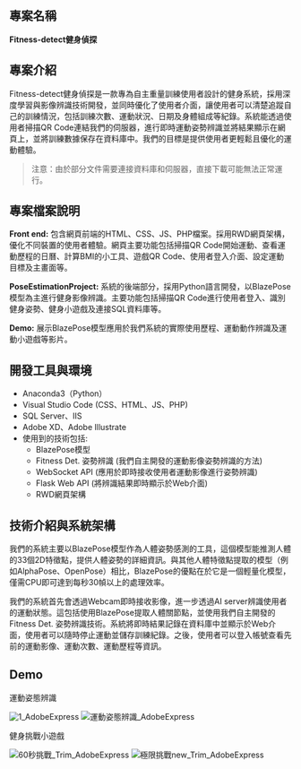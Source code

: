 ## 專案名稱 
**Fitness-detect健身偵探**

## 專案介紹
Fitness-detect健身偵探是一款專為自主重量訓練使用者設計的健身系統，採用深度學習與影像辨識技術開發，並同時優化了使用者介面，讓使用者可以清楚追蹤自己的訓練情況，包括訓練次數、運動狀況、日期及身體組成等紀錄。系統能透過使用者掃描QR Code連結我們的伺服器，進行即時運動姿勢辨識並將結果顯示在網頁上，並將訓練數據保存在資料庫中。我們的目標是提供使用者更輕鬆且優化的運動體驗。

> 注意：由於部分文件需要連接資料庫和伺服器，直接下載可能無法正常運行。

## 專案檔案說明
**Front end:** 包含網頁前端的HTML、CSS、JS、PHP檔案。採用RWD網頁架構，優化不同裝置的使用者體驗。網頁主要功能包括掃描QR Code開始運動、查看運動歷程的日曆、計算BMI的小工具、遊戲QR Code、使用者登入介面、設定運動目標及主畫面等。

**PoseEstimationProject:** 系統的後端部分，採用Python語言開發，以BlazePose模型為主進行健身影像辨識。主要功能包括掃描QR Code進行使用者登入、識別健身姿勢、健身小遊戲及連接SQL資料庫等。

**Demo:** 展示BlazePose模型應用於我們系統的實際使用歷程、運動動作辨識及運動小遊戲等影片。

## 開發工具與環境
- Anaconda3（Python）
- Visual Studio Code (CSS、HTML、JS、PHP)
- SQL Server、IIS
- Adobe XD、Adobe Illustrate
- 使用到的技術包括:
  - BlazePose模型
  - Fitness Det. 姿勢辨識 (我們自主開發的運動影像姿勢辨識的方法)
  - WebSocket API (應用於即時接收使用者運動影像進行姿勢辨識)
  - Flask Web API (將辨識結果即時顯示於Web介面)
  - RWD網頁架構

## 技術介紹與系統架構
我們的系統主要以BlazePose模型作為人體姿勢感測的工具，這個模型能推測人體的33個2D特徵點，提供人體姿勢的詳細資訊。與其他人體特徵點提取的模型（例如AlphaPose、OpenPose）相比，BlazePose的優點在於它是一個輕量化模型，僅需CPU即可達到每秒30幀以上的處理效率。

我們的系統首先會透過Webcam即時接收影像，進一步透過AI server辨識使用者的運動狀態。這包括使用BlazePose提取人體關節點，並使用我們自主開發的Fitness Det. 姿勢辨識技術。系統將即時結果記錄在資料庫中並顯示於Web介面，使用者可以隨時停止運動並儲存訓練紀錄。之後，使用者可以登入帳號查看先前的運動影像、運動次數、運動歷程等資訊。


## Demo
運動姿態辨識

![1_AdobeExpress](https://github.com/dfg47ofgt/fitness-detect/assets/79782178/84270300-9a8c-4255-a8a6-19fe3762c578)
![運動姿態辨識_AdobeExpress](https://github.com/dfg47ofgt/fitness-detect/assets/79782178/fd0d3ab1-dc10-4f00-8a9e-d2643464ffb1)

健身挑戰小遊戲

![60秒挑戰_Trim_AdobeExpress](https://github.com/dfg47ofgt/fitness-detect/assets/79782178/65225010-3c86-4a78-b070-1bf68f40f40f)
![極限挑戰new_Trim_AdobeExpress](https://github.com/dfg47ofgt/fitness-detect/assets/79782178/d6c98fc7-0b79-43d8-b92b-77d3e8d8a519)



















